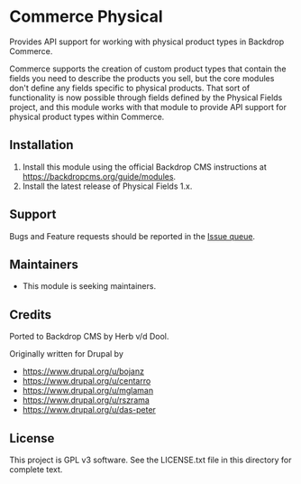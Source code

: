 # Commerce Physical

Provides API support for working with physical product types in Backdrop Commerce.

Commerce supports the creation of custom product types that contain the fields you need to describe the products you sell, but the core modules don't define any fields specific to physical products. That sort of functionality is now possible through fields defined by the Physical Fields project, and this module works with that module to provide API support for physical product types within Commerce.

## Installation

1. Install this module using the official Backdrop CMS instructions at
   <https://backdropcms.org/guide/modules>.
2. Install the latest release of Physical Fields 1.x.

## Support

Bugs and Feature requests should be reported in the [Issue queue](https://github.com/backdrop-contrib/commerce_physical/issues).

## Maintainers

- This module is seeking maintainers.

## Credits

Ported to Backdrop CMS by Herb v/d Dool.

Originally written for Drupal by

- https://www.drupal.org/u/bojanz
- https://www.drupal.org/u/centarro
- https://www.drupal.org/u/mglaman
- https://www.drupal.org/u/rszrama
- https://www.drupal.org/u/das-peter

## License

This project is GPL v3 software. See the LICENSE.txt file in this directory for
complete text.
